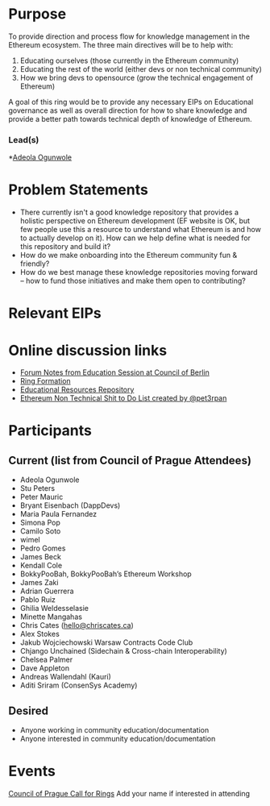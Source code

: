 # Purpose
To provide direction and process flow for knowledge management in the Ethereum ecosystem.
The three main directives will be to help with:
1. Educating ourselves (those currently in the Ethereum community)
2. Educating the rest of the world (either devs or non technical community)
3. How we bring devs to opensource (grow the technical engagement of Ethereum)

A goal of this ring would be to provide any necessary EIPs on Educational governance as well as overall direction for how to share knowledge and provide a better path towards technical  depth of knowledge of Ethereum.

### Lead(s)
*[Adeola Ogunwole](https://github.com/aogunwole?tab=repositories)

# Problem Statements

* There currently isn't a good knowledge repository that provides a holistic perspective on Ethereum development (EF website is OK, but few people use this a resource to understand what Ethereum is and how to actually develop on it). How can we help define what is needed for this repository and build it?  
* How do we make onboarding into the Ethereum community fun & friendly? 
* How do we best manage these knowledge repositories moving forward – how to fund those initiatives and make them open to contributing?

# Relevant EIPs

# Online discussion links
* [Forum Notes from Education Session at Council of Berlin](https://ethereum-magicians.org/t/education-session-outtakes-list-of-resources/724)
* [Ring Formation](https://ethereum-magicians.org/t/forming-a-ring-education/1389)
* [Educational Resources Repository](https://github.com/ethereum-magicians/scrolls/wiki/Educational-Resources-Repository)
* [Ethereum Non Technical Shit to Do List created by @pet3rpan](https://docs.google.com/spreadsheets/d/1S_rURiiHiamtLNHaeMVe2MFvKofKNpp9S01xrfLAZLM/edit#gid=0)

# Participants 
## Current (list from Council of Prague Attendees)
* Adeola Ogunwole
* Stu Peters
* Peter Mauric
* Bryant Eisenbach (DappDevs)
* Maria Paula Fernandez
* Simona Pop
* Camilo Soto
* wimel
* Pedro Gomes
* James Beck
* Kendall Cole
* BokkyPooBah, BokkyPooBah’s Ethereum Workshop
* James Zaki
* Adrian Guerrera
* Pablo Ruiz
* Ghilia Weldesselasie
* Minette Mangahas
* Chris Cates (hello@chriscates.ca)
* Alex Stokes
* Jakub Wojciechowski Warsaw Contracts Code Club
* Chjango Unchained (Sidechain & Cross-chain Interoperability)
* Chelsea Palmer
* Dave Appleton
* Andreas Wallendahl (Kauri)
* Aditi Sriram (ConsenSys Academy)

## Desired
* Anyone working in community education/documentation
* Anyone interested in community education/documentation

# Events
[Council of Prague Call for Rings](https://hackmd.io/DaJhrasLQteUk3IwX5bQAg#)
Add your name if interested in attending